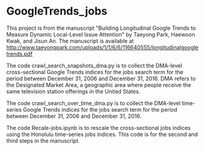 # GoogleTrends_jobs

This project is from the manuscript "Building Longitudinal Google Trends to Measure Dynamic Local-Level Issue Attention" by Taeyong Park, Haewoon Kwak, and Jisun An. The manuscript is available at http://www.taeyongpark.com/uploads/1/1/6/6/116640555/longitudinalgoogletrends.pdf

The code crawl_search_snapshots_dma.py is to collect the DMA-level cross-sectional Google Trends indices for the jobs search term for the period between December 31, 2006 and December 31, 2016. DMA refers to the Designated Market Area, a geographic area where people receive the same television station offerings in the United States.

The code crawl_search_over_time_dma.py is to collect the DMA-level time-series Google Trends indices for the jobs search term for the period between December 31, 2006 and December 31, 2016.

The code Recale-jobs.ipynb is to rescale the cross-sectional jobs indices using the Honolulu time-series jobs indices. This code is for the second and third steps in the manuscript.
